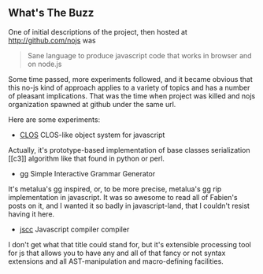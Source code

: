 <link rel="stylesheet" href="/css/markdown.css"></link>

## What's The Buzz

One of initial descriptions of the project, then hosted at
http://github.com/nojs was
> Sane language to produce javascript code that works in browser and
> on node.js

Some time passed, more experiments followed, and it became obvious
that this no-js kind of approach applies to a variety of topics and has a
number of pleasant implications. That was the time when project was
killed and nojs organization spawned at github under the same url.



Here are some experiments:

* [CLOS](/clos) CLOS-like object system for javascript

Actually, it's prototype-based implementation of base classes
serialization [[c3]] algorithm like that found in python or perl.


* [gg](/gg) Simple Interactive Grammar Generator

It's metalua's gg inspired, or, to be more precise, metalua's gg rip
implementation in javascript. It was so awesome to read all of
Fabien's posts on it, and I wanted it so badly in
javascript-land, that I couldn't resist having it here.

* [jscc](/jscc) Javascript compiler compiler

I don't get what that title could stand for, but it's extensible processing
tool for js that allows you to have any and all of that fancy or not
syntax extensions and all AST-manipulation and macro-defining facilities.


